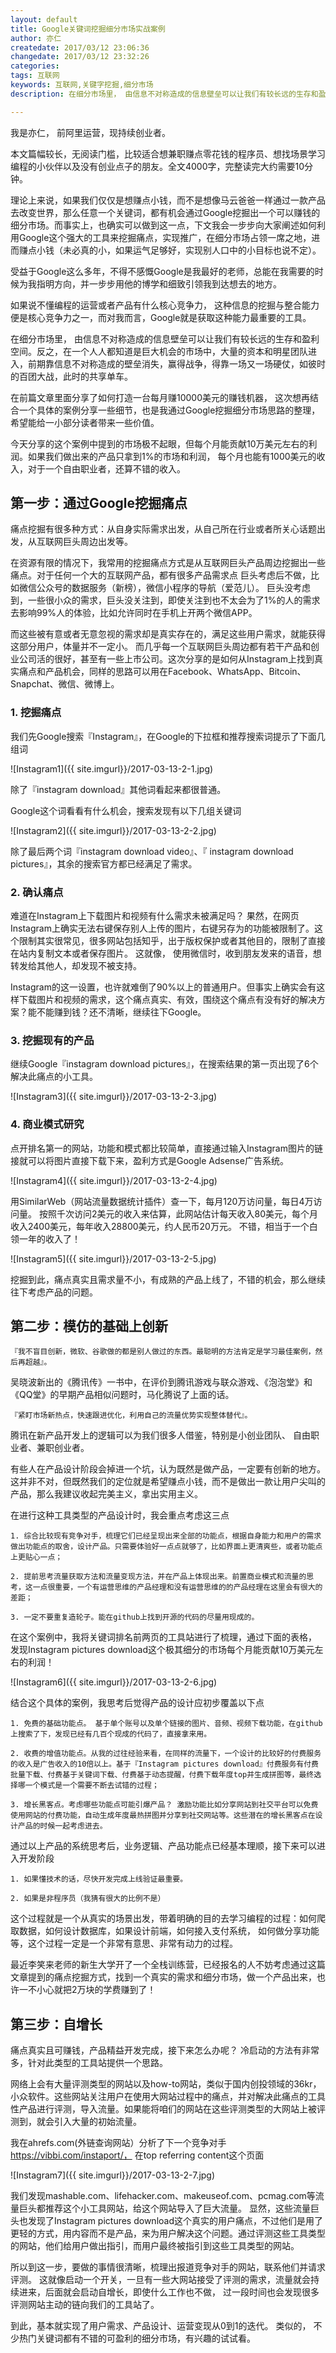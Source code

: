 ```yaml
---
layout: default
title: Google关键词挖掘细分市场实战案例
author: 亦仁
createdate: 2017/03/12 23:06:36
changedate: 2017/03/12 23:32:26
categories:
tags: 互联网
keywords: 互联网,关键字挖掘,细分市场
description: 在细分市场里， 由信息不对称造成的信息壁垒可以让我们有较长远的生存和盈利空间。反之，在一个人人都知道是巨大机会的市场中，大量的资本和明星团队进入，

---
```


我是亦仁， 前阿里运营，现持续创业者。

本文篇幅较长，无阅读门槛，比较适合想兼职赚点零花钱的程序员、想找场景学习编程的小伙伴以及没有创业点子的朋友。全文4000字，完整读完大约需要10分钟。

理论上来说，如果我们仅仅是想赚点小钱，而不是想像马云爸爸一样通过一款产品去改变世界，那么任意一个关键词，都有机会通过Google挖掘出一个可以赚钱的细分市场。而事实上，也确实可以做到这一点，下文我会一步步向大家阐述如何利用Google这个强大的工具来挖掘痛点，实现推广，在细分市场占领一席之地，进而赚点小钱（未必真的小，如果运气足够好，实现别人口中的小目标也说不定）。
 
受益于Google这么多年，不得不感慨Google是我最好的老师，总能在我需要的时候为我指明方向，并一步步用他的博学和细致引领我到达想去的地方。

如果说不懂编程的运营或者产品有什么核心竞争力， 这种信息的挖掘与整合能力便是核心竞争力之一，而对我而言，Google就是获取这种能力最重要的工具。

在细分市场里， 由信息不对称造成的信息壁垒可以让我们有较长远的生存和盈利空间。反之，在一个人人都知道是巨大机会的市场中，大量的资本和明星团队进入，前期靠信息不对称造成的壁垒消失，赢得战争，得靠一场又一场硬仗，如彼时的百团大战，此时的共享单车。 

在前篇文章里面分享了如何打造一台每月赚10000美元的赚钱机器， 这次想再结合一个具体的案例分享一些细节，也是我通过Google挖掘细分市场思路的整理，希望能给一小部分读者带来一些价值。

今天分享的这个案例中提到的市场极不起眼，但每个月能贡献10万美元左右的利润。如果我们做出来的产品只拿到1%的市场和利润， 每个月也能有1000美元的收入，对于一个自由职业者，还算不错的收入。 

## 第一步：通过Google挖掘痛点

痛点挖掘有很多种方式：从自身实际需求出发，从自己所在行业或者所关心话题出发，从互联网巨头周边出发等。

在资源有限的情况下，我常用的挖掘痛点方式是从互联网巨头产品周边挖掘出一些痛点。对于任何一个大的互联网产品，都有很多产品需求点
巨头考虑后不做，比如微信公众号的数据服务（新榜），微信小程序的导航（爱范儿）。
巨头没考虑到，一些很小众的需求，巨头没关注到，即使关注到也不太会为了1%的人的需求去影响99%人的体验，比如允许同时在手机上开两个微信APP。

而这些被有意或者无意忽视的需求却是真实存在的，满足这些用户需求，就能获得这部分用户，体量并不一定小。 而几乎每一个互联网巨头周边都有若干产品和创业公司活的很好，甚至有一些上市公司。这次分享的是如何从Instagram上找到真实痛点和产品机会，同样的思路可以用在Facebook、WhatsApp、Bitcoin、Snapchat、微信、微博上。 

### 1. 挖掘痛点

我们先Google搜索『Instagram』，在Google的下拉框和推荐搜索词提示了下面几组词

![Instagram1]({{ site.imgurl}}/2017-03-13-2-1.jpg)

除了『instagram download』其他词看起来都很普通。

Google这个词看看有什么机会，搜索发现有以下几组关键词

![Instagram2]({{ site.imgurl}}/2017-03-13-2-2.jpg)

除了最后两个词『instagram download video』、『 instagram download pictures』，其余的搜索官方都已经满足了需求。

### 2. 确认痛点

难道在Instagram上下载图片和视频有什么需求未被满足吗？ 
果然，在网页Instagram上确实无法右键保存别人上传的图片，右键另存为的功能被限制了。这个限制其实很常见，很多网站包括知乎，出于版权保护或者其他目的，限制了直接在站内复制文本或者保存图片。 这就像， 使用微信时，收到朋友发来的语音，想转发给其他人，却发现不被支持。

Instagram的这一设置，也许就难倒了90%以上的普通用户。但事实上确实会有这样下载图片和视频的需求，这个痛点真实、有效，围绕这个痛点有没有好的解决方案？能不能赚到钱？还不清晰，继续往下Google。

### 3. 挖掘现有的产品

继续Google『instagram download pictures』，在搜索结果的第一页出现了6个解决此痛点的小工具。

![Instagram3]({{ site.imgurl}}/2017-03-13-2-3.jpg)

### 4. 商业模式研究

点开排名第一的网站，功能和模式都比较简单，直接通过输入Instagram图片的链接就可以将图片直接下载下来，盈利方式是Google Adsense广告系统。 

![Instagram4]({{ site.imgurl}}/2017-03-13-2-4.jpg)

用SimilarWeb（网站流量数据统计插件）查一下，每月120万访问量，每日4万访问量。 按照千次访问2美元的收入来估算，此网站估计每天收入80美元，每个月收入2400美元，每年收入28800美元，约人民币20万元。 不错，相当于一个白领一年的收入了！

![Instagram5]({{ site.imgurl}}/2017-03-13-2-5.jpg)

挖掘到此，痛点真实且需求量不小，有成熟的产品上线了，不错的机会，那么继续往下考虑产品的问题。 

## 第二步：模仿的基础上创新

	『我不盲目创新，微软、谷歌做的都是别人做过的东西。最聪明的方法肯定是学习最佳案例，然后再超越』。

吴晓波新出的《腾讯传》一书中，在评价到腾讯游戏与联众游戏、《泡泡堂》和《QQ堂》的早期产品相似问题时，马化腾说了上面的话。

	『紧盯市场新热点，快速跟进优化，利用自己的流量优势实现整体替代』。

腾讯在新产品开发上的逻辑可以为我们很多人借鉴，特别是小创业团队、 自由职业者、兼职创业者。

有些人在产品设计阶段会掉进一个坑，认为既然是做产品，一定要有创新的地方。 这并非不对，但既然我们的定位就是希望赚点小钱，而不是做出一款让用户尖叫的产品，那么我建议收起完美主义，拿出实用主义。

在进行这种工具类型的产品设计时，我会重点考虑这三点

	1. 综合比较现有竞争对手，梳理它们已经呈现出来全部的功能点，根据自身能力和用户的需求做出功能点的取舍，设计产品。只需要体验好一点点就够了，比如界面上更清爽些，或者功能点上更贴心一点；
	
	2. 提前思考流量获取方法和流量变现方法，并在产品上体现出来。前置商业模式和流量的思考，这一点很重要，一个有运营思维的产品经理和没有运营思维的的产品经理在这里会有很大的差距；
	
	3. 一定不要重复造轮子。能在github上找到开源的代码的尽量用现成的。

在这个案例中，我将关键词排名前两页的工具站进行了梳理，通过下面的表格， 发现Instagram pictures download这个极其细分的市场每个月能贡献10万美元左右的利润！

![Instagram6]({{ site.imgurl}}/2017-03-13-2-6.jpg)

结合这个具体的案例，我思考后觉得产品的设计应初步覆盖以下点

	1. 免费的基础功能点。 基于单个账号以及单个链接的图片、音频、视频下载功能，在github上搜索了下，发现已经有几百个现成的代码了，直接拿来用。

	2. 收费的增值功能点。从我的过往经验来看，在同样的流量下，一个设计的比较好的付费服务的收入是广告收入的10倍以上。基于『Instagram pictures download』付费服务有付费批量下载、付费基于关键词下载、付费基于动态提醒，付费下载年度top并生成拼图等，最终选择哪一个模式是一个需要不断去试错的过程；

	3. 增长黑客点。考虑哪些功能点可能引爆产品？ 激励功能比如分享网站到社交平台可以免费使用网站的付费功能，自动生成年度最热拼图并分享到社交网站等。这些潜在的增长黑客点在设计产品的时候一起考虑进去。 

通过以上产品的系统思考后，业务逻辑、产品功能点已经基本理顺，接下来可以进入开发阶段

	1. 如果懂技术的话，尽快开发完成上线验证最重要。

	2. 如果是非程序员（我猜有很大的比例不是）

这个过程就是一个从真实的场景出发，带着明确的目的去学习编程的过程：如何爬取数据，如何设计数据库，如果设计前端，如何接入支付系统， 如何做分享功能等，这个过程一定是一个非常有意思、非常有动力的过程。 

最近李笑来老师的新生大学开了一个全栈训练营，已经报名的人不妨考虑通过这篇文章提到的痛点挖掘方式，找到一个真实的需求和细分市场，做一个产品出来，也许一不小心就把2万块的学费赚到了！

## 第三步：自增长

痛点真实且可赚钱，产品精益开发完成，接下来怎么办呢？ 冷启动的方法有非常多，针对此类型的工具站提供一个思路。

网络上会有大量评测类型的网站以及how-to网站，类似于国内创投领域的36kr，小众软件。这些网站关注用户在使用大网站过程中的痛点，并对解决此痛点的工具性产品进行评测，导入流量。如果能将咱们的网站在这些评测类型的大网站上被评测到，就会引入大量的初始流量。

我在ahrefs.com(外链查询网站）分析了下一个竞争对手 https://vibbi.com/instaport/， 在top referring content这个页面

![Instagram7]({{ site.imgurl}}/2017-03-13-2-7.jpg)

我们发现mashable.com、lifehacker.com、makeuseof.com、pcmag.com等流量巨头都推荐这个小工具网站，给这个网站导入了巨大流量。
显然，这些流量巨头也发现了Instagram pictures download这个真实的用户痛点，不过他们是用了更轻的方式，用内容而不是产品，来为用户解决这个问题。通过评测这些工具类型的网站，他们给用户做出指引，而用户最终被指引到这些工具类型的网站。

所以到这一步，要做的事情很清晰，梳理出报道竞争对手的网站，联系他们并请求评测。 这就像启动一个开关，一旦有一些大网站接受了评测的需求，流量就会持续进来，后面就会启动自增长，即使什么工作也不做， 过一段时间也会发现很多评测网站主动的链向我们的工具站了。

到此，基本就实现了用户需求、产品设计、运营变现从0到1的迭代。 类似的， 不少热门关键词都有不错的可盈利的细分市场，有兴趣的试试看。
